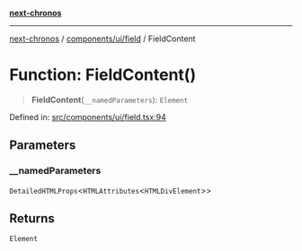[**next-chronos**](../../../../README.md)

***

[next-chronos](../../../../README.md) / [components/ui/field](../README.md) / FieldContent

# Function: FieldContent()

> **FieldContent**(`__namedParameters`): `Element`

Defined in: [src/components/ui/field.tsx:94](https://github.com/Bababum95/next-chronos/blob/41860730c8dd12c16699269e1eee86402c8d1a9f/src/components/ui/field.tsx#L94)

## Parameters

### \_\_namedParameters

`DetailedHTMLProps`\<`HTMLAttributes`\<`HTMLDivElement`\>\>

## Returns

`Element`
